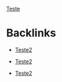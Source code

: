 [Teste](Teste.md)


# Backlinks

- [Teste2](Teste2.md)

- [Teste2](Teste2.md)

- [Teste2](Teste2.md)
